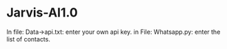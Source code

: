 ﻿# Jarvis-AI1.0
In file: Data->api.txt: enter your own api key.
in File: Whatsapp.py: enter the list of contacts.
